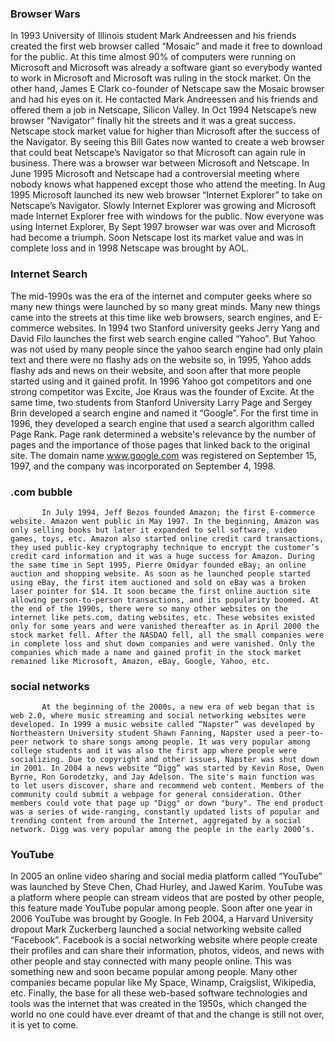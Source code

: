 ### Browser Wars
  In 1993 University of Illinois student Mark Andreessen and his friends created the first web browser called “Mosaic” and made it free to download for the public. At this time almost 90% of computers were running on Microsoft and Microsoft was already a software giant so everybody wanted to work in Microsoft and Microsoft was ruling in the stock market. On the other hand, James E Clark co-founder of Netscape saw the Mosaic browser and had his eyes on it. He contacted Mark Andreessen and his friends and offered them a job in Netscape, Silicon Valley. In Oct 1994 Netscape’s new browser “Navigator” finally hit the streets and it was a great success. Netscape stock market value for higher than Microsoft after the success of the Navigator. By seeing this Bill Gates now wanted to create a web browser that could beat Netscape’s Navigator so that Microsoft can again rule in business. There was a browser war between Microsoft and Netscape. In June 1995 Microsoft and Netscape had a controversial meeting where nobody knows what happened except those who attend the meeting. In Aug 1995 Microsoft launched its new web browser “Internet Explorer” to take on Netscape’s Navigator. Slowly Internet Explorer was growing and Microsoft made Internet Explorer free with windows for the public. Now everyone was using Internet Explorer, By Sept 1997 browser war was over and Microsoft had become a triumph. Soon Netscape lost its market value and was in complete loss and in 1998 Netscape was brought by AOL.
### Internet Search
The mid-1990s was the era of the internet and computer geeks where so many new things were launched by so many great minds. Many new things came into the streets at this time like web browsers, search engines, and E-commerce websites. In 1994 two Stanford university geeks Jerry Yang and David Filo launches the first web search engine called “Yahoo”. But Yahoo was not used by many people since the yahoo search engine had only plain text and there were no flashy ads on the website so, in 1995, Yahoo adds flashy ads and news on their website, and soon after that more people started using and it gained profit. In 1996 Yahoo got competitors and one strong competitor was Excite, Joe Kraus was the founder of Excite. At the same time, two students from Stanford University Larry Page and Sergey Brin developed a search engine and named it “Google”. For the first time in 1996, they developed a search engine that used a search algorithm called Page Rank. Page rank determined a website's relevance by the number of pages and the importance of those pages that linked back to the original site. The domain name www.google.com was registered on September 15, 1997, and the company was incorporated on September 4, 1998.
### .com bubble
           In July 1994, Jeff Bezos founded Amazon; the first E-commerce website. Amazon went public in May 1997. In the beginning, Amazon was only selling books but later it expanded to sell software, video games, toys, etc. Amazon also started online credit card transactions, they used public-key cryptography technique to encrypt the customer’s credit card information and it was a huge success for Amazon. During the same time in Sept 1995, Pierre Omidyar founded eBay; an online auction and shopping website. As soon as he launched people started using eBay, the first item auctioned and sold on eBay was a broken laser pointer for $14. It soon became the first online auction site allowing person-to-person transactions, and its popularity boomed. At the end of the 1990s, there were so many other websites on the internet like pets.com, dating websites, etc. These websites existed only for some years and were vanished thereafter as in April 2000 the stock market fell. After the NASDAQ fell, all the small companies were in complete loss and shut down companies and were vanished. Only the companies which made a name and gained profit in the stock market remained like Microsoft, Amazon, eBay, Google, Yahoo, etc.  
###  social networks          
           At the beginning of the 2000s, a new era of web began that is web 2.0, where music streaming and social networking websites were developed. In 1999 a music website called “Napster” was developed by Northeastern University student Shawn Fanning, Napster used a peer-to-peer network to share songs among people. It was very popular among college students and it was also the first app where people were socializing. Due to copyright and other issues, Napster was shut down in 2001. In 2004 a news website “Digg” was started by Kevin Rose, Owen Byrne, Ron Gorodetzky, and Jay Adelson. The site's main function was to let users discover, share and recommend web content. Members of the community could submit a webpage for general consideration. Other members could vote that page up "Digg" or down "bury". The end product was a series of wide-ranging, constantly updated lists of popular and trending content from around the Internet, aggregated by a social network. Digg was very popular among the people in the early 2000’s. 
### YouTube
In 2005 an online video sharing and social media platform called “YouTube” was launched by Steve Chen, Chad Hurley, and Jawed Karim. YouTube was a platform where people can stream videos that are posted by other people, this feature made YouTube popular among people. Soon after one year in 2006 YouTube was brought by Google. In Feb 2004, a Harvard University dropout Mark Zuckerberg launched a social networking website called “Facebook”. Facebook is a social networking website where people create their profiles and can share their information, photos, videos, and news with other people and stay connected with many people online. This was something new and soon became popular among people. Many other companies became popular like My Space, Winamp, Craigslist, Wikipedia, etc. 
           Finally, the base for all these web-based software technologies and tools was the internet that was created in the 1950s, which changed the world no one could have ever dreamt of that and the change is still not over, it is yet to come.

